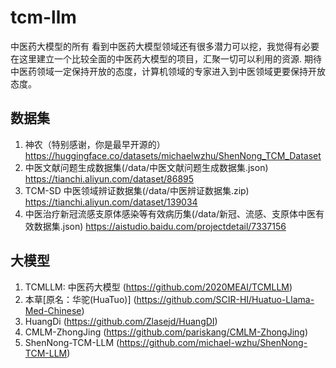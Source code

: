 # tcm-llm
中医药大模型的所有
看到中医药大模型领域还有很多潜力可以挖，我觉得有必要在这里建立一个比较全面的中医药大模型的项目，汇聚一切可以利用的资源.
期待中医药领域一定保持开放的态度，计算机领域的专家进入到中医领域更要保持开放态度。

## 数据集

1. 神农（特别感谢，你是最早开源的）https://huggingface.co/datasets/michaelwzhu/ShenNong_TCM_Dataset
2. 中医文献问题生成数据集(/data/中医文献问题生成数据集.json) https://tianchi.aliyun.com/dataset/86895
3. TCM-SD 中医领域辨证数据集(/data/中医辨证数据集.zip) https://tianchi.aliyun.com/dataset/139034
4. 中医治疗新冠流感支原体感染等有效病历集(/data/新冠、流感、支原体中医有效数据集.json) https://aistudio.baidu.com/projectdetail/7337156

## 大模型

1. TCMLLM: 中医药大模型 (https://github.com/2020MEAI/TCMLLM)
2. 本草[原名：华驼(HuaTuo)] (https://github.com/SCIR-HI/Huatuo-Llama-Med-Chinese)
3. HuangDi (https://github.com/Zlasejd/HuangDI)
4. CMLM-ZhongJing (https://github.com/pariskang/CMLM-ZhongJing)
5. ShenNong-TCM-LLM (https://github.com/michael-wzhu/ShenNong-TCM-LLM)
